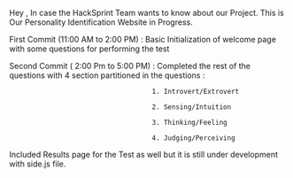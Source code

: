 Hey , In case the HackSprint Team wants to know about our Project. This is Our Personality Identification Website in Progress. 

First Commit (11:00 AM to 2:00 PM) : Basic Initialization of welcome page with some questions for performing the test

Second Commit ( 2:00 Pm to 5:00 PM) : Completed the rest of the questions with 4 section partitioned in the questions :
                                       
                                        1. Introvert/Extrovert
                                        
                                        2. Sensing/Intuition
                                        
                                        3. Thinking/Feeling
                                        
                                        4. Judging/Perceiving 
Included Results page for the Test as well but it is still under development with side.js file. 

                                      
